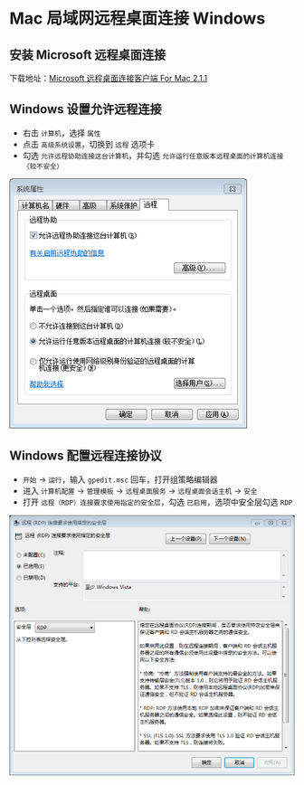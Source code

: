 # Mac 局域网远程桌面连接 Windows

## 安装 Microsoft 远程桌面连接

下载地址：[Microsoft 远程桌面连接客户端 For Mac 2.1.1](https://www.microsoft.com/zh-cn/download/details.aspx?id=18140)


## Windows 设置允许远程连接

* 右击 `计算机`，选择 `属性`
* 点击 `高级系统设置`，切换到 `远程` 选项卡
* 勾选 `允许远程协助连接这台计算机`，并勾选 `允许运行任意版本远程桌面的计算机连接（较不安全）`

![Windows 设置允许远程连接](img/windows-remote-set.png)

## Windows 配置远程连接协议

* `开始` -> `运行`，输入 `gpedit.msc` 回车，打开组策略编辑器
* 进入 `计算机配置` -> `管理模板` -> `远程桌面服务` -> `远程桌面会话主机` -> `安全`
* 打开 `远程（RDP）连接要求使用指定的安全层`，勾选 `已启用`，选项中安全层勾选 `RDP`

![Windows 配置远程连接协议](img/windows-remote-protocol.png)
